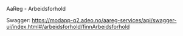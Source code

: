AaReg - Arbeidsforhold

Swagger: https://modapp-q2.adeo.no/aareg-services/api/swagger-ui/index.html#/arbeidsforhold/finnArbeidsforhold
